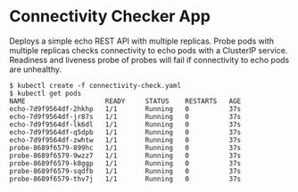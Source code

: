 # Connectivity Checker App

Deploys a simple echo REST API with multiple replicas. Probe pods with multiple
replicas checks connectivity to echo pods with a ClusterIP service. Readiness
and liveness probe of probes will fail if connectivity to echo pods are
unhealthy.

```
$ kubectl create -f connectivity-check.yaml
$ kubectl get pods
NAME                    READY     STATUS    RESTARTS   AGE
echo-7d9f9564df-2hkhp   1/1       Running   0          37s
echo-7d9f9564df-jr87s   1/1       Running   0          37s
echo-7d9f9564df-lk6dl   1/1       Running   0          37s
echo-7d9f9564df-q5dpb   1/1       Running   0          37s
echo-7d9f9564df-zwhtw   1/1       Running   0          37s
probe-8689f6579-899hc   1/1       Running   0          37s
probe-8689f6579-9wzz7   1/1       Running   0          37s
probe-8689f6579-k8ggp   1/1       Running   0          37s
probe-8689f6579-sqdfb   1/1       Running   0          37s
probe-8689f6579-thv7j   1/1       Running   0          37s
```
